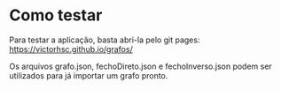 # Como testar
Para testar a aplicação, basta abri-la pelo git pages: https://victorhsc.github.io/grafos/

Os arquivos grafo.json, fechoDireto.json e fechoInverso.json podem ser utilizados para já importar um grafo pronto.